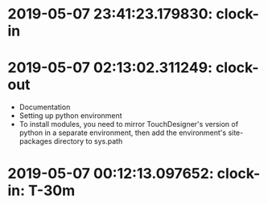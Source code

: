
# 2019-05-07 23:41:23.179830: clock-in

# 2019-05-07 02:13:02.311249: clock-out
* Documentation
* Setting up python environment
* To install modules, you need to mirror TouchDesigner's version of python in a separate environment, then add the environment's site-packages directory to sys.path

# 2019-05-07 00:12:13.097652: clock-in: T-30m

